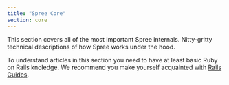 ```yaml
---
title: "Spree Core"
section: core
---
```


This section covers all of the most important Spree internals. Nitty-gritty technical descriptions of how Spree works under the hood.

To understand articles in this section you need to have at least basic Ruby on Rails knoledge. We recommend you 
make yourself acquainted with [Rails Guides](https://guides.rubyonrails.org/index.html).
